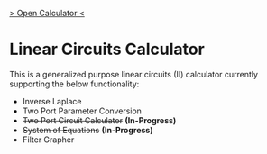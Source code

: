 [> Open Calculator <](!https://colab.research.google.com/github/kiva-mccr/Linear-Circuits-2-Calculator/blob/main/Linear-Circuits-2-Calculator.ipynb)

# Linear Circuits Calculator

This is a generalized purpose linear circuits (II) calculator currently supporting the below functionality:
- Inverse Laplace
- Two Port Parameter Conversion
- ~~Two Port Circuit Calculator~~ **(In-Progress)**
- ~~System of Equations~~ **(In-Progress)**
- Filter Grapher

